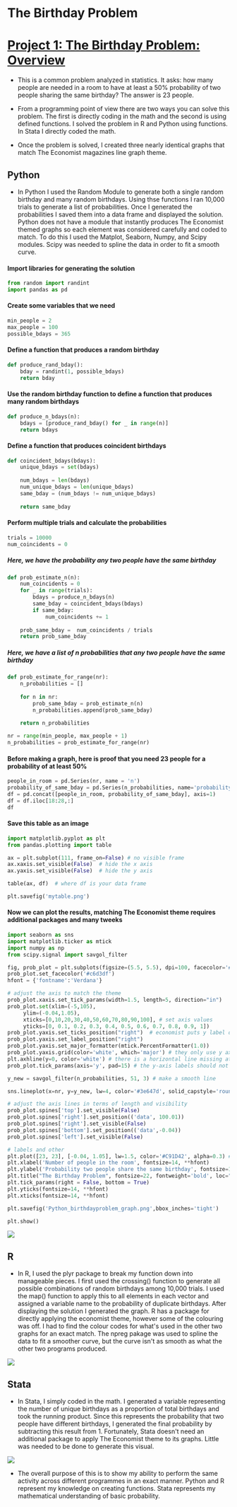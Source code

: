 # The Birthday Problem
# [Project 1: The Birthday Problem: Overview](https://www.scientificamerican.com/article/bring-science-home-probability-birthday-paradox/) 


* This is a common problem analyzed in statistics. It asks: how many people are needed in a room to have at least a 50% probability of two people sharing the same birthday? The answer is 23 people. 

* From a programming point of view there are two ways you can solve this problem. The first is directly coding in the math and the second is using defined functions. I solved the problem in R and Python using functions. In Stata I directly coded the math. 

* Once the problem is solved, I created three nearly identical graphs that match The Economist magazines line graph theme. 

## Python 

* In Python I used the Random Module to generate both a single random birthday and many random birthdays. Using thse functions I ran 10,000 trials to generate a list of probabilities. Once I generated the probabilities I saved them into a data frame and displayed the solution. Python does not have a module that instantly produces The Economist themed graphs so each element was considered carefully and coded to match. To do this I used the Matplot, Seaborn, Numpy, and Scipy modules. Scipy was needed to spline the data in order to fit a smooth curve.

#### Import libraries for generating the solution 

```python
from random import randint
import pandas as pd
```

#### Create some variables that we need 

```python
min_people = 2
max_people = 100
possible_bdays = 365
```

#### Define a function that produces a random birthday 

```python
def produce_rand_bday():
    bday = randint(1, possible_bdays)
    return bday
```

#### Use the random birthday function to define a function that produces many random birthdays 

```python
def produce_n_bdays(n):
    bdays = [produce_rand_bday() for _ in range(n)]
    return bdays
```

#### Define a function that produces coincident birthdays 

```python
def coincident_bdays(bdays):
    unique_bdays = set(bdays)
    
    num_bdays = len(bdays)
    num_unique_bdays = len(unique_bdays)
    same_bday = (num_bdays != num_unique_bdays)
    
    return same_bday
```

#### Perform multiple trials and calculate the probabilities

```python
trials = 10000
num_coincidents = 0 
```

##### Here, we have the probability any two people have the same birthday 

```python
def prob_estimate_n(n):
    num_coincidents = 0
    for _ in range(trials):
        bdays = produce_n_bdays(n)
        same_bday = coincident_bdays(bdays)
        if same_bday:
            num_coincidents += 1
            
    prob_same_bday =  num_coincidents / trials
    return prob_same_bday 
```

##### Here, we have a list of n probabilities that any two people have the same birthday 

```python
def prob_estimate_for_range(nr):
    n_probabilities = []
 
    for n in nr:
        prob_same_bday = prob_estimate_n(n)
        n_probabilities.append(prob_same_bday)
         
    return n_probabilities
```

```python
nr = range(min_people, max_people + 1)
n_probabilities = prob_estimate_for_range(nr)
```

#### Before making a graph, here is proof that you need 23 people for a probability of at least 50%

```python
people_in_room = pd.Series(nr, name = 'n')
probability_of_same_bday = pd.Series(n_probabilities, name='probability')
df = pd.concat([people_in_room, probability_of_same_bday], axis=1)
df = df.iloc[18:28,:] 
df
```

#### Save this table as an image 

```python
import matplotlib.pyplot as plt
from pandas.plotting import table 
```

```python
ax = plt.subplot(111, frame_on=False) # no visible frame
ax.xaxis.set_visible(False)  # hide the x axis
ax.yaxis.set_visible(False)  # hide the y axis

table(ax, df)  # where df is your data frame

plt.savefig('mytable.png')
```

#### Now we can plot the results, matching The Economist theme requires additional packages and many tweeks

```python
import seaborn as sns
import matplotlib.ticker as mtick
import numpy as np
from scipy.signal import savgol_filter
```

```python
fig, prob_plot = plt.subplots(figsize=(5.5, 5.5), dpi=100, facecolor='#c6d3df') # basic figure
prob_plot.set_facecolor('#c6d3df')
hfont = {'fontname':'Verdana'}

# adjust the axis to match the theme
prob_plot.xaxis.set_tick_params(width=1.5, length=5, direction="in")
prob_plot.set(xlim=(-5,105), 
     ylim=(-0.04,1.05),
     xticks=[0,10,20,30,40,50,60,70,80,90,100], # set axis values 
     yticks=[0, 0.1, 0.2, 0.3, 0.4, 0.5, 0.6, 0.7, 0.8, 0.9, 1]) 
prob_plot.yaxis.set_ticks_position("right")  # economist puts y label on the right
prob_plot.yaxis.set_label_position("right")
prob_plot.yaxis.set_major_formatter(mtick.PercentFormatter(1.0))
prob_plot.yaxis.grid(color='white', which='major') # they only use y axis grid lines 
plt.axhline(y=0, color='white') # there is a horizontal line missing at y=0 
prob_plot.tick_params(axis='y', pad=15) # the y-axis labels should not touch the grid lines, shift right

y_new = savgol_filter(n_probabilities, 51, 3) # make a smooth line

sns.lineplot(x=nr, y=y_new, lw=4, color='#3e647d', solid_capstyle='round') # make the line ends rounded

# adjust the axis lines in terms of length and visibility 
prob_plot.spines['top'].set_visible(False) 
prob_plot.spines['right'].set_position(('data', 100.01))
prob_plot.spines['right'].set_visible(False)
prob_plot.spines['bottom'].set_position(('data',-0.04))
prob_plot.spines['left'].set_visible(False)

# labels and other 
plt.plot([23, 23], [-0.04, 1.05], lw=1.5, color='#C91D42', alpha=0.3) # add the red line at the solution
plt.xlabel('Number of people in the room', fontsize=14, **hfont)
plt.ylabel('Probability two people share the same birthday', fontsize=14, rotation=90, **hfont)
plt.title("The Birthday Problem", fontsize=22, fontweight='bold', loc="left", pad=15, **hfont) 
plt.tick_params(right = False, bottom = True)
plt.yticks(fontsize=14, **hfont)
plt.xticks(fontsize=14, **hfont)

plt.savefig('Python_birthdayproblem_graph.png',bbox_inches='tight')  

plt.show()
```

![](/Python_birthdayproblem_graph.png)

## R

* In R, I used the plyr package to break my function down into manageable pieces. I first used the crossing() function to generate all possible combinations of random birthdays among 10,000 trials. I used the map() function to apply this to all elements in each vector and assigned a variable name to the probability of duplicate birthdays. After displaying the solution I generated the graph. R has a package for directly applying the economist theme, however some of the colouring was off. I had to find the colour codes for what's used in the other two graphs for an exact match. The npreg pakage was used to spline the data to fit a smoother curve, but the curve isn't as smooth as what the other two programs produced. 

![](/R_birthdayproblem_graph.png)

## Stata

* In Stata, I simply coded in the math. I generated a variable representing the number of unique birthdays as a proportion of total birthdays and took the running product. Since this represents the probability that two people have different birthdays, I generated the final probability by subtracting this result from 1. Fortunately, Stata doesn't need an additional package to apply The Economist theme to its graphs. Little was needed to be done to generate this visual. 

![](/Stata_birthdayproblem_graph.png)

* The overall purpose of this is to show my ability to perform the same activity across different programmes in an exact manner. Python and R represent my knowledge on creating functions. Stata represents my mathematical understanding of basic probability. 
